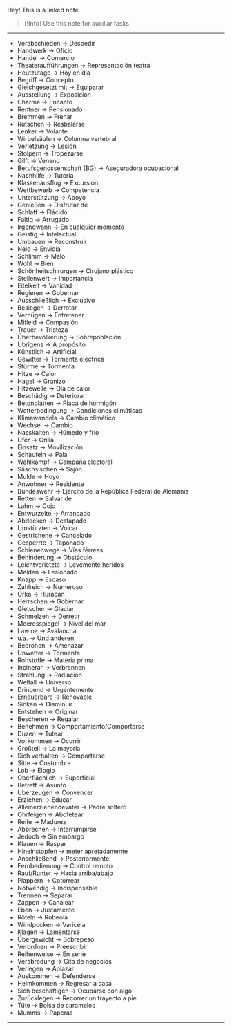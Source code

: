 Hey! This is a linked note.

>[!Info]
>Use this note for auxiliar tasks

---

- Verabschieden -> Despedir
- Handwerk -> Oficio
- Handel -> Comercio
- Theateraufführungen -> Representación teatral
- Heutzutage -> Hoy en día
- Begriff -> Concepto
- Gleichgesetzt mit -> Equiparar
- Ausstellung -> Exposición
- Charme -> Encanto
- Rentner -> Pensionado
- Bremmen -> Frenar
- Rutschen -> Resbalarse
- Lenker -> Volante
- Wirbelsäulen -> Columna vertebral
- Verletzung -> Lesión
- Stolpern -> Tropezarse
- Gilft -> Veneno
- Berufsgenossenschaft (BG) -> Aseguradora ocupacional
- Nachhilfe -> Tutoría
- Klassenausflug -> Excursión
- Wettbewerb -> Competencia
- Unterstützung -> Apoyo
- Genießen -> Disfrutar de
- Schlaff -> Flácido
- Faltig -> Arrugado
- Irgendwann -> En cualquier momento
- Geistig -> Intelectual
- Umbauen -> Reconstruir 
- Neid -> Envidia
- Schlimm -> Malo
- Wohl -> Bien
- Schönheitschirurgen -> Cirujano plástico
- Stellenwert -> Importancia
- Eitelkeit -> Vanidad
- Regieren -> Gobernar
- Ausschließlich -> Exclusivo
- Besiegen -> Derrotar
- Vernügen -> Entretener
- Mitleid -> Compasión
- Trauer -> Tristeza
- Überbevölkerung -> Sobrepoblación
- Übrigens -> A propósito
- Künstlich -> Artificial
- Gewitter -> Tormenta eléctrica
- Stürme -> Tormenta
- Hitze -> Calor
- Hagel -> Granizo
- Hitzewelle -> Ola de calor
- Beschädig -> Deteriorar
- Betonplatten -> Placa de hormigón
- Wetterbedingung -> Condiciones climáticas 
- Klimawandels -> Cambio climático
- Wechsel -> Cambio
- Nasskalten -> Húmedo y frio
- Ufer -> Orilla
- Einsatz -> Movilización
- Schaufeln -> Pala
- Wahlkampf -> Campaña electoral
- Säschsischen -> Sajón
- Mulde -> Hoyo
- Anwohner -> Residente
- Bundeswehr -> Ejército de la República Federal de Alemania
- Retten -> Salvar de
- Lahm -> Cojo
- Entwurzelte -> Arrancado
- Abdecken -> Destapado
- Umstürzten -> Volcar
- Gestrichene -> Cancelado
- Gesperrte -> Taponado
- Schienenwege -> Vías férreas
- Behinderung -> Obstáculo
- Leichtverletzte -> Levemente heridos
- Melden -> Lesionado
- Knapp -> Escaso
- Zahlreich -> Numeroso
- Orka -> Huracán
- Herrschen -> Gobernar
- Gletscher -> Glaciar
- Schmelzen -> Derretir
- Meeresspiegel -> Nivel del mar
- Lawine -> Avalancha
- u.a. -> Und anderen
- Bedrohen -> Amenazar
- Unwetter -> Tormenta
- Rohstoffe -> Materia prima
- Incinerar -> Verbrennen
- Strahlung -> Radiación
-  Weltall -> Universo
- Dringend -> Urgentemente
- Erneuerbare -> Renovable
- Sinken -> Disminuir
- Entstehen -> Originar
- Bescheren -> Regalar
- Benehmen -> Comportamiento/Comportarse
- Duzen -> Tutear
- Vorkommen -> Ocurrir
- Großteil -> La mayoría
- Sich verhalten -> Comportarse
- Sitte -> Costumbre
- Lob -> Elogio
- Oberflächlich -> Superficial
- Betreff -> Asunto
- Überzeugen -> Convencer
- Erziehen -> Educar
- Alleinerziehendevater -> Padre soltero
- Ohrfeigen -> Abofetear
- Reife -> Madurez
- Abbrechen -> Interrumpirse
- Jedoch -> Sin embargo
- Klauen -> Raspar
- Hineinstopfen -> meter apretadamente
- Anschließend -> Posteriormente
- Fernbedienung -> Control remoto
- Rauf/Runter -> Hacia arriba/abajo
- Plappern -> Cotorrear
- Notwendig -> Indispensable
- Trennen -> Separar
- Zappen -> Canalear
- Eben -> Justamente
- Röteln -> Rubeola
- Windpocken -> Varicela
- Klagen -> Lamentarse
- Übergewicht -> Sobrepeso
- Verordnen -> Preescribir
- Reihenweise -> En serie
- Verabredung -> Cita de negocios
- Verlegen -> Aplazar
- Auskommen -> Defenderse
- Heimkommen -> Regresar a casa
- Sich beschäftigen -> Ocuparse con algo
- Zurücklegen -> Recorrer un trayecto a pie
- Tüte -> Bolsa de caramelos
- Mumms -> Paperas

---

